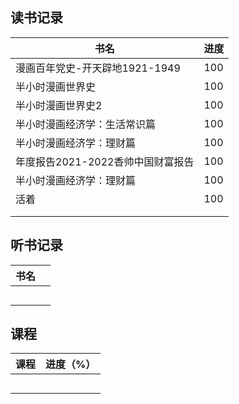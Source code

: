 ## 读书记录

| 书名                              | 进度 |
| --------------------------------- | ---- |
| 漫画百年党史-开天辟地1921-1949    | 100  |
| 半小时漫画世界史                  | 100  |
| 半小时漫画世界史2                 | 100  |
| 半小时漫画经济学：生活常识篇      | 100  |
| 半小时漫画经济学：理财篇          | 100  |
| 年度报告2021-2022香帅中国财富报告 | 100  |
| 半小时漫画经济学：理财篇          | 100  |
| 活着                              | 100  |
|                                   |      |
|                                   |      |



## 听书记录

| 书名 |      |
| ---- | ---- |
|      |      |
|      |      |
|      |      |
|      |      |
|      |      |

## 课程

| 课程 | 进度（%） |
| ---- | --------- |
|      |           |
|      |           |
|      |           |
|      |           |
|      |           |

